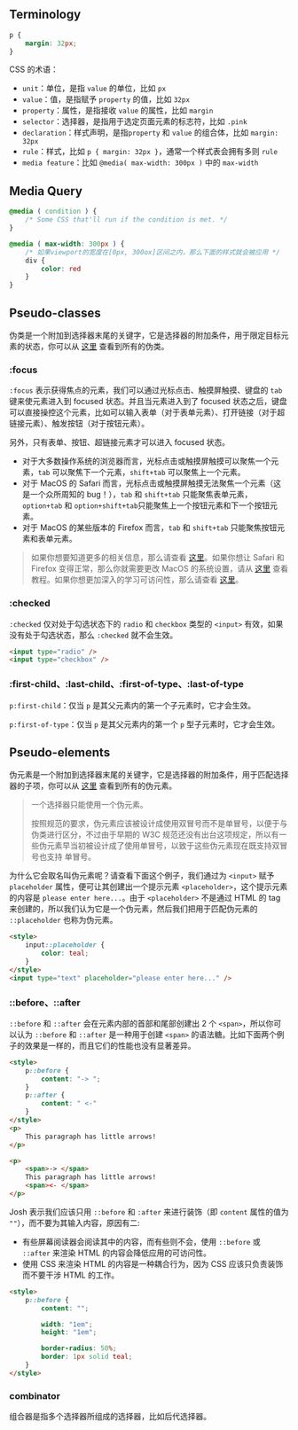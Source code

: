 ## Terminology

```css
p {
    margin: 32px;
}
```

CSS 的术语：

- `unit`：单位，是指 `value` 的单位，比如 `px`
- `value`：值，是指赋予 `property` 的值，比如 `32px`
- `property`：属性，是指接收 `value` 的属性，比如 `margin`
- `selector`：选择器，是指用于选定页面元素的标志符，比如 `.pink`
- `declaration`：样式声明，是指`property` 和 `value` 的组合体，比如 `margin: 32px`
- `rule`：样式，比如 `p { margin: 32px }`，通常一个样式表会拥有多则 `rule`
- `media feature`：比如 `@media( max-width: 300px )` 中的 `max-width`

## Media Query

```css
@media ( condition ) {
    /* Some CSS that'll run if the condition is met. */
}

@media ( max-width: 300px ) {
    /* 如果viewport的宽度在[0px, 300ox]区间之内，那么下面的样式就会被应用 */
    div {
        color: red
    }
}
```

## Pseudo-classes

伪类是一个附加到选择器末尾的关键字，它是选择器的附加条件，用于限定目标元素的状态，你可以从 [这里](https://developer.mozilla.org/en-US/docs/Web/CSS/Pseudo-classes) 查看到所有的伪类。

### :focus

`:focus` 表示获得焦点的元素，我们可以通过光标点击、触摸屏触摸、键盘的 `tab` 键来使元素进入到 focused 状态。并且当元素进入到了 focused 状态之后，键盘可以直接操控这个元素，比如可以输入表单（对于表单元素）、打开链接（对于超链接元素）、触发按钮（对于按钮元素）。

另外，只有表单、按钮、超链接元素才可以进入 focused 状态。

- 对于大多数操作系统的浏览器而言，光标点击或触摸屏触摸可以聚焦一个元素，`tab` 可以聚焦下一个元素，`shift+tab` 可以聚焦上一个元素。
- 对于 MacOS 的 Safari 而言，光标点击或触摸屏触摸无法聚焦一个元素（这是一个众所周知的 bug！），`tab` 和 `shift+tab` 只能聚焦表单元素，`option+tab` 和 `option+shift+tab`只能聚焦上一个按钮元素和下一个按钮元素。
- 对于 MacOS 的某些版本的 Firefox 而言，`tab` 和 `shift+tab` 只能聚焦按钮元素和表单元素。

> 如果你想要知道更多的相关信息，那么请查看 [这里](https://developer.mozilla.org/zh-CN/docs/Web/HTML/Element/button)。如果你想让 Safari 和 Firefox 变得正常，那么你就需要更改 MacOS 的系统设置，请从 [这里](https://www.scottohara.me/blog/2014/10/03/link-tabbing-firefox-osx.html) 查看教程。如果你想更加深入的学习可访问性，那么请查看 [这里](https://a11y.coffee/)。

### :checked

`:checked` 仅对处于勾选状态下的 `radio` 和 `checkbox` 类型的 `<input>` 有效，如果没有处于勾选状态，那么 `:checked` 就不会生效。

```html
<input type="radio" />
<input type="checkbox" />
```

### :first-child、:last-child、:first-of-type、:last-of-type

`p:first-child`：仅当 `p` 是其父元素内的第一个子元素时，它才会生效。

`p:first-of-type`：仅当 `p` 是其父元素内的第一个 `p` 型子元素时，它才会生效。

## Pseudo-elements

伪元素是一个附加到选择器末尾的关键字，它是选择器的附加条件，用于匹配选择器的子项，你可以从 [这里](https://developer.mozilla.org/zh-CN/docs/Web/CSS/Pseudo-elements) 查看到所有的伪元素。

> 一个选择器只能使用一个伪元素。
>
> 按照规范的要求，伪元素应该被设计成使用双冒号而不是单冒号，以便于与伪类进行区分，不过由于早期的 W3C 规范还没有出台这项规定，所以有一些伪元素早当初被设计成了使用单冒号，以致于这些伪元素现在既支持双冒号也支持 单冒号。

为什么它会取名叫伪元素呢？请查看下面这个例子，我们通过为 `<input>` 赋予 `placeholder` 属性，便可让其创建出一个提示元素 `<placeholder>`，这个提示元素的内容是 `please enter here...`。由于 `<placeholder>` 不是通过 HTML 的 tag 来创建的，所以我们认为它是一个伪元素，然后我们把用于匹配伪元素的 `::placeholder` 也称为伪元素。

```html
<style>
    input::placeholder {
        color: teal;
    }
</style>
<input type="text" placeholder="please enter here..." />
```

### ::before、::after

`::before` 和 `::after` 会在元素内部的首部和尾部创建出 2 个 `<span>`，所以你可以认为 `::before` 和 `::after` 是一种用于创建 `<span>` 的语法糖。比如下面两个例子的效果是一样的，而且它们的性能也没有显著差异。

```html
<style>
    p::before {
        content: "-> ";
    }
    p::after {
        content: " <-"
    }
</style>
<p>
    This paragraph has little arrows!
</p>
```

```html
<p>
    <span>-> </span>
    This paragraph has little arrows!
    <span><- </span>
</p>
```

Josh 表示我们应该只用 `::before` 和 `:after` 来进行装饰（即 `content` 属性的值为 `""`），而不要为其输入内容，原因有二:

- 有些屏幕阅读器会阅读其中的内容，而有些则不会，使用 `::before` 或 `::after` 来渲染 HTML 的内容会降低应用的可访问性。
- 使用 CSS 来渲染 HTML 的内容是一种耦合行为，因为 CSS 应该只负责装饰而不要干涉 HTML 的工作。

```html
<style>
    p::before {
        content: "";

        width: "1em";
        height: "1em";

        border-radius: 50%;
        border: 1px solid teal;
    }
</style>
```

### combinator

组合器是指多个选择器所组成的选择器，比如后代选择器。
